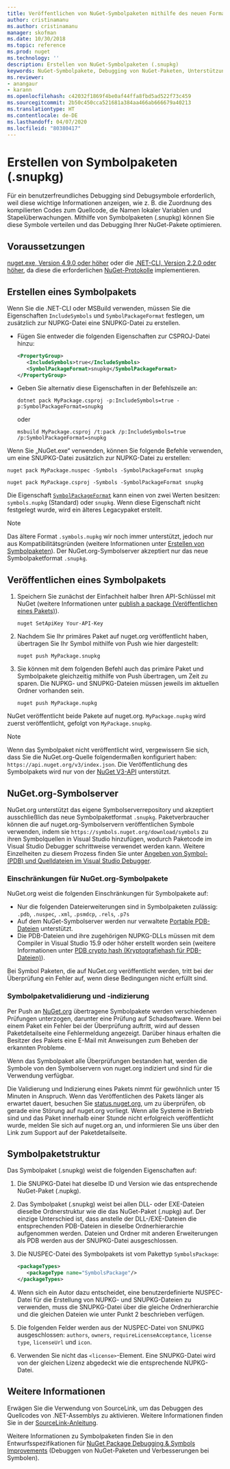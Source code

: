 ```yaml
---
title: Veröffentlichen von NuGet-Symbolpaketen mithilfe des neuen Formats für Symbolpakete „.snupkg“ | Microsoft-Dokumentation
author: cristinamanu
ms.author: cristinamanu
manager: skofman
ms.date: 10/30/2018
ms.topic: reference
ms.prod: nuget
ms.technology: ''
description: Erstellen von NuGet-Symbolpaketen (.snupkg)
keywords: NuGet-Symbolpakete, Debugging von NuGet-Paketen, Unterstützung von NuGet-Debugging, Paketsymbole, Symbolpaketkonventionen
ms.reviewer:
- anangaur
- karann
ms.openlocfilehash: c42032f1869f4be0af44ffa8fbd5ad522f73c459
ms.sourcegitcommit: 2b50c450cca521681a384aa466ab666679a40213
ms.translationtype: HT
ms.contentlocale: de-DE
ms.lasthandoff: 04/07/2020
ms.locfileid: "80380417"
---
```

# <a name="creating-symbol-packages-snupkg"></a>Erstellen von Symbolpaketen (.snupkg)

Für ein benutzerfreundliches Debugging sind Debugsymbole erforderlich, weil diese wichtige Informationen anzeigen, wie z. B. die Zuordnung des kompilierten Codes zum Quellcode, die Namen lokaler Variablen und Stapelüberwachungen. Mithilfe von Symbolpaketen (.snupkg) können Sie diese Symbole verteilen und das Debugging Ihrer NuGet-Pakete optimieren.

## <a name="prerequisites"></a>Voraussetzungen

[nuget.exe, Version 4.9.0 oder höher](https://www.nuget.org/downloads) oder die [.NET-CLI, Version 2.2.0 oder höher](https://www.microsoft.com/net/download/dotnet-core/2.2), da diese die erforderlichen [NuGet-Protokolle](../api/nuget-protocols.md) implementieren.

## <a name="creating-a-symbol-package"></a>Erstellen eines Symbolpakets

Wenn Sie die .NET-CLI oder MSBuild verwenden, müssen Sie die Eigenschaften `IncludeSymbols` und `SymbolPackageFormat` festlegen, um zusätzlich zur NUPKG-Datei eine SNUPKG-Datei zu erstellen.

* Fügen Sie entweder die folgenden Eigenschaften zur CSPROJ-Datei hinzu:

   ```xml
   <PropertyGroup>
      <IncludeSymbols>true</IncludeSymbols>
      <SymbolPackageFormat>snupkg</SymbolPackageFormat>
   </PropertyGroup>
   ```

* Geben Sie alternativ diese Eigenschaften in der Befehlszeile an:

     ```dotnetcli
     dotnet pack MyPackage.csproj -p:IncludeSymbols=true -p:SymbolPackageFormat=snupkg
     ```

  oder

  ```cli
  msbuild MyPackage.csproj /t:pack /p:IncludeSymbols=true /p:SymbolPackageFormat=snupkg
  ```

Wenn Sie „NuGet.exe“ verwenden, können Sie folgende Befehle verwenden, um eine SNUPKG-Datei zusätzlich zur NUPKG-Datei zu erstellen:

```cli
nuget pack MyPackage.nuspec -Symbols -SymbolPackageFormat snupkg

nuget pack MyPackage.csproj -Symbols -SymbolPackageFormat snupkg
```

Die Eigenschaft [`SymbolPackageFormat`](/dotnet/core/tools/csproj#symbolpackageformat) kann einen von zwei Werten besitzen: `symbols.nupkg` (Standard) oder `snupkg`. Wenn diese Eigenschaft nicht festgelegt wurde, wird ein älteres Legacypaket erstellt.

> [!Note]
> Das ältere Format `.symbols.nupkg` wir noch immer unterstützt, jedoch nur aus Kompatibilitätsgründen (weitere Informationen unter [Erstellen von Symbolpaketen](Symbol-Packages.md)). Der NuGet.org-Symbolserver akzeptiert nur das neue Symbolpaketformat `.snupkg`.

## <a name="publishing-a-symbol-package"></a>Veröffentlichen eines Symbolpakets

1. Speichern Sie zunächst der Einfachheit halber Ihren API-Schlüssel mit NuGet (weitere Informationen unter [publish a package (Veröffentlichen eines Pakets)](../nuget-org/publish-a-package.md)).

    ```cli
    nuget SetApiKey Your-API-Key
    ```

1. Nachdem Sie Ihr primäres Paket auf nuget.org veröffentlicht haben, übertragen Sie Ihr Symbol mithilfe von Push wie hier dargestellt:

    ```cli
    nuget push MyPackage.snupkg
    ```

1. Sie können mit dem folgenden Befehl auch das primäre Paket und Symbolpakete gleichzeitig mithilfe von Push übertragen, um Zeit zu sparen. Die NUPKG- und SNUPKG-Dateien müssen jeweils im aktuellen Ordner vorhanden sein.

    ```cli
    nuget push MyPackage.nupkg
    ```

NuGet veröffentlicht beide Pakete auf nuget.org. `MyPackage.nupkg` wird zuerst veröffentlicht, gefolgt von `MyPackage.snupkg`.

> [!Note]
> Wenn das Symbolpaket nicht veröffentlicht wird, vergewissern Sie sich, dass Sie die NuGet.org-Quelle folgendermaßen konfiguriert haben: `https://api.nuget.org/v3/index.json`. Die Veröffentlichung des Symbolpakets wird nur von der [NuGet V3-API](../api/overview.md#versioning) unterstützt.

## <a name="nugetorg-symbol-server"></a>NuGet.org-Symbolserver

NuGet.org unterstützt das eigene Symbolserverrepository und akzeptiert ausschließlich das neue Symbolpaketformat `.snupkg`. Paketverbraucher können die auf nuget.org-Symbolservern veröffentlichen Symbole verwenden, indem sie `https://symbols.nuget.org/download/symbols` zu ihren Symbolquellen in Visual Studio hinzufügen, wodurch Paketcode im Visual Studio Debugger schrittweise verwendet werden kann. Weitere Einzelheiten zu diesem Prozess finden Sie unter [Angeben von Symbol- (PDB) und Quelldateien im Visual Studio Debugger](/visualstudio/debugger/specify-symbol-dot-pdb-and-source-files-in-the-visual-studio-debugger).

### <a name="nugetorg-symbol-package-constraints"></a>Einschränkungen für NuGet.org-Symbolpakete

NuGet.org weist die folgenden Einschränkungen für Symbolpakete auf:

- Nur die folgenden Dateierweiterungen sind in Symbolpaketen zulässig: `.pdb`, `.nuspec`, `.xml`, `.psmdcp`, `.rels`, `.p7s`
- Auf dem NuGet-Symbolserver werden nur verwaltete [Portable PDB-Dateien](https://github.com/dotnet/runtime/blob/87572a799bfd37779c079faf28544e3f9a16be58/src/libraries/System.Reflection.Metadata/specs/PortablePdb-Metadata.md) unterstützt.
- Die PDB-Dateien und ihre zugehörigen NUPKG-DLLs müssen mit dem Compiler in Visual Studio 15.9 oder höher erstellt worden sein (weitere Informationen unter [PDB crypto hash (Kryptografiehash für PDB-Dateien)](https://github.com/dotnet/roslyn/issues/24429)).

Bei Symbol Paketen, die auf NuGet.org veröffentlicht werden, tritt bei der Überprüfung ein Fehler auf, wenn diese Bedingungen nicht erfüllt sind. 

### <a name="symbol-package-validation-and-indexing"></a>Symbolpaketvalidierung und -indizierung

Per Push an [NuGet.org](https://www.nuget.org/) übertragene Symbolpakete werden verschiedenen Prüfungen unterzogen, darunter eine Prüfung auf Schadsoftware. Wenn bei einem Paket ein Fehler bei der Überprüfung auftritt, wird auf dessen Paketdetailseite eine Fehlermeldung angezeigt. Darüber hinaus erhalten die Besitzer des Pakets eine E-Mail mit Anweisungen zum Beheben der erkannten Probleme.

Wenn das Symbolpaket alle Überprüfungen bestanden hat, werden die Symbole von den Symbolservern von nuget.org indiziert und sind für die Verwendung verfügbar.

Die Validierung und Indizierung eines Pakets nimmt für gewöhnlich unter 15 Minuten in Anspruch. Wenn das Veröffentlichen des Pakets länger als erwartet dauert, besuchen Sie [status.nuget.org](https://status.nuget.org/), um zu überprüfen, ob gerade eine Störung auf nuget.org vorliegt. Wenn alle Systeme in Betrieb sind und das Paket innerhalb einer Stunde nicht erfolgreich veröffentlicht wurde, melden Sie sich auf nuget.org an, und informieren Sie uns über den Link zum Support auf der Paketdetailseite.

## <a name="symbol-package-structure"></a>Symbolpaketstruktur

Das Symbolpaket (.snupkg) weist die folgenden Eigenschaften auf:

1) Die SNUPKG-Datei hat dieselbe ID und Version wie das entsprechende NuGet-Paket (.nupkg).
2) Das Symbolpaket (.snupkg) weist bei allen DLL- oder EXE-Dateien dieselbe Ordnerstruktur wie die das NuGet-Paket (.nupkg) auf. Der einzige Unterschied ist, dass anstelle der DLL-/EXE-Dateien die entsprechenden PDB-Dateien in dieselbe Ordnerhierarchie aufgenommen werden. Dateien und Ordner mit anderen Erweiterungen als PDB werden aus der SNUPKG-Datei ausgeschlossen.
3) Die NUSPEC-Datei des Symbolpakets ist vom Pakettyp `SymbolsPackage`:

   ```xml
   <packageTypes>
      <packageType name="SymbolsPackage"/>
   </packageTypes>
   ```

4) Wenn sich ein Autor dazu entscheidet, eine benutzerdefinierte NUSPEC-Datei für die Erstellung von NUPKG- und SNUPKG-Dateien zu verwenden, muss die SNUPKG-Datei über die gleiche Ordnerhierarchie und die gleichen Dateien wie unter Punkt 2 beschrieben verfügen.
5) Die folgenden Felder werden aus der NUSPEC-Datei von SNUPKG ausgeschlossen: ```authors```, ```owners```, ```requireLicenseAcceptance```, ```license type```, ```licenseUrl``` und ```icon```.
6) Verwenden Sie nicht das ```<license>```-Element. Eine SNUPKG-Datei wird von der gleichen Lizenz abgedeckt wie die entsprechende NUPKG-Datei.

## <a name="see-also"></a>Weitere Informationen

Erwägen Sie die Verwendung von SourceLink, um das Debuggen des Quellcodes von .NET-Assemblys zu aktivieren. Weitere Informationen finden Sie in der [SourceLink-Anleitung](/dotnet/standard/library-guidance/sourcelink).

Weitere Informationen zu Symbolpaketen finden Sie in den Entwurfsspezifikationen für [NuGet Package Debugging & Symbols Improvements](https://github.com/NuGet/Home/wiki/NuGet-Package-Debugging-&-Symbols-Improvements) (Debuggen von NuGet-Paketen und Verbesserungen bei Symbolen).
